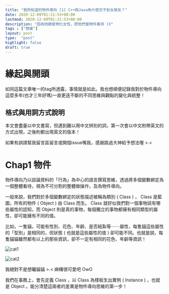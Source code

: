 ```yaml
---
title: "我所知道的物件導向 [1] C++與Java為什麼交不到女朋友？"
date: 2020-12-09T01:21:53+08:00
lastmod: 2020-12-09T01:21:53+08:00
description: "因為他總是物化女性，把他們當物件看待 (X"
tags : ["救援"]
layout: post
type:  "post"
highlight: false
draft: true
---
```


# 緣起與開頭

如同這篇文章唯一的tag所透露，事情就是如此。我也想順便記錄我對於物件導向這麼多年(也才三年好嗎)一直更迭不斷的不同思維與觀點的變化與統整！

## 格式與用詞方式說明

本文會盡量以中文書寫，但遇到難以用中文辨別的詞，第一次會以中文附帶英文的方式出現，之後則都出現英文的版本！

如果有誤請幫我留言區留言或開個issue嘴我，感謝路過大神給予想法喔 \>\.\<

# Chap1 物件

物件導向乃以談論資料的「行為」為中心的語言撰寫思維，透過將多個變數綁定為一個整體看待，視為不可分割的整體做操作，及為物件導向。

一般來說，我們對於多個變數綁定的狀態描述被稱為類別 ( Class ) ， Class 是藍圖，所有的物件 ( Object ) 由 Class 而生。 Class 就好似我們對一個事物該有哪些屬性的認知，而 Object 則是真的事物，每個獨立的事物都擁有相同類型的屬性，卻可能擁有不同的值。

比如，一隻貓，可能有性別、花色、年齡、是否結紮等⋯⋯屬性，每隻貓這些屬性的「型別」是相同的，但狀態 ( 也就是這些屬性的值 ) 卻可能不同。也就是說，每隻貓貓雖然都有以上的那些資訊，卻不一定有相同的花色、年齡等資訊！

![cat1](cat1.jpg)

![cat2](cat2.jpg)

我絕對不是想曬貓貓 \>\.\<  麻糬很可愛吧 OwO

我們在事務上，會先定義 Class ，以 Class 為樣板生出實例 ( Instance ) ，也就是 Object 。能分清楚這兩者的差異是物件導向思維的第一步！

